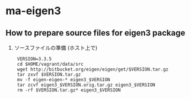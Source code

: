 # ma-eigen3

## How to prepare source files for eigen3 package

1. ソースファイルの準備 (ホスト上で)

        VERSION=3.3.5
        cd $HOME/vagrant/data/src
        wget http://bitbucket.org/eigen/eigen/get/$VERSION.tar.gz
        tar zxvf $VERSION.tar.gz
        mv -f eigen-eigen-* eigen3_$VERSION
        tar zcvf eigen3_$VERSION.orig.tar.gz eigen3_$VERSION
        rm -rf $VERSION.tar.gz* eigen3_$VERSION

